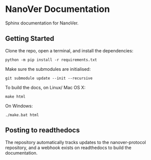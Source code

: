 # NanoVer Documentation

Sphinx documentation for NanoVer. 

## Getting Started

Clone the repo, open a terminal, and install the dependencies: 

```
python -m pip install -r requirements.txt
```

Make sure the submodules are initialised: 

```
git submodule update --init --recursive
```

To build the docs, on Linux/ Mac OS X:

```
make html
```

On Windows:

```
./make.bat html
```

## Posting to readthedocs 

The repository automatically tracks updates to the nanover-protocol repository, 
and a webhook exists on readthedocs to build the documentation. 

